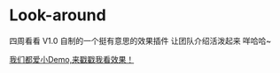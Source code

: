 Look-around
===========

四周看看 V1.0 自制的一个挺有意思的效果插件 让团队介绍活泼起来 咩哈哈~

[我们都爱小Demo,来戳戳我看效果！](http://smallproductioafterclass.github.io/Look-around)
